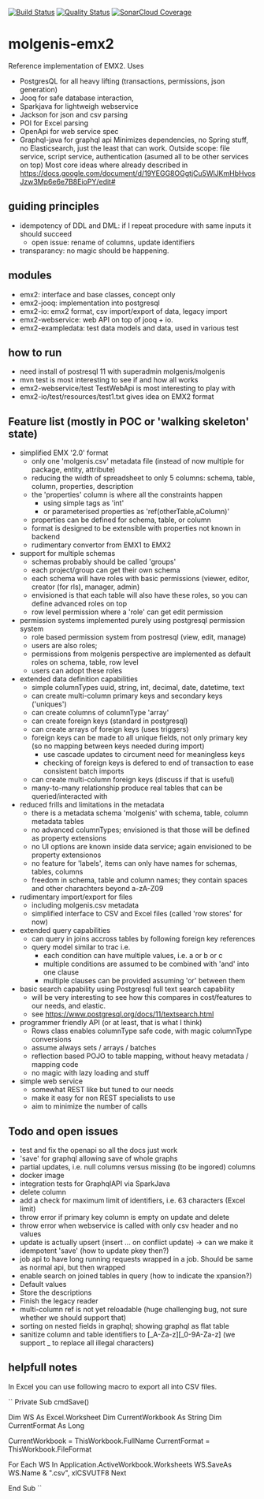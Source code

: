[![Build Status](https://travis-ci.org/mswertz/molgenis-emx2.svg?branch=master)](https://travis-ci.org/mswertz/molgenis-emx2)
[![Quality Status](https://sonarcloud.io/api/project_badges/measure?project=mswertz_molgenis-emx2&metric=alert_status)](https://sonarcloud.io/dashboard?id=mswertz_molgenis-emx2)
[![SonarCloud Coverage](https://sonarcloud.io/api/project_badges/measure?project=mswertz_molgenis-emx2&metric=coverage)](https://sonarcloud.io/component_measures/metric/coverage/list?id=mswertz_molgenis-emx2)

# molgenis-emx2
Reference implementation of EMX2. Uses
* PostgresQL for all heavy lifting (transactions, permissions, json generation)
* Jooq for safe database interaction, 
* Sparkjava for lightweigh webservice
* Jackson for json and csv parsing
* POI for Excel parsing
* OpenApi for web service spec
* Graphql-java for graphql api
Minimizes dependencies, no Spring stuff, no Elasticsearch, just the least that can work.
Outside scope: file service, script service, authentication (asumed all to be other services on top)
Most core ideas where already described in https://docs.google.com/document/d/19YEGG8OGgtjCu5WlJKmHbHvosJzw3Mp6e6e7B8EioPY/edit#

## guiding principles
* idempotency of DDL and DML: if I repeat procedure with same inputs it should succeed
    * open issue: rename of columns, update identifiers
* transparancy: no magic should be happening. 

## modules
*  emx2: interface and base classes, concept only
*  emx2-jooq: implementation into postgresql
*  emx2-io: emx2 format, csv import/export of data, legacy import
*  emx2-webservice: web API on top of jooq + io.
*  emx2-exampledata: test data models and data, used in various test

## how to run
*  need install of postresql 11 with superadmin molgenis/molgenis
*  mvn test is most interesting to see if and how all works
*  emx2-webservice/test TestWebApi is most interesting to play with
*  emx2-io/test/resources/test1.txt gives idea on EMX2 format

## Feature list (mostly in POC or 'walking skeleton' state)
*  simplified EMX '2.0' format 
    - only one 'molgenis.csv' metadata file (instead of now multiple for package, entity, attribute)
    - reducing the width of spreadsheet to only 5 columns: schema, table, column, properties, description
    - the 'properties' column is where all the constraints happen
        - using simple tags as 'int'
        - or parameterised properties as 'ref(otherTable,aColumn)'
    - properties can be defined for schema, table, or column
    - format is designed to be extensible with properties not known in backend
    - rudimentary convertor from EMX1 to EMX2
*  support for multiple schemas
    - schemas probably should be called 'groups'
    - each project/group can get their own schema 
    - each schema will have roles with basic permissions (viewer, editor, creator (for rls), manager, admin)
    - envisioned is that each table will also have these roles, so you can define advanced roles on top
    - row level permission where a 'role' can get edit permission
*  permission systems implemented purely using postgresql permission system
    - role based permission system from postresql (view, edit, manage)
    - users are also roles; 
    - permissions from molgenis perspective are implemented as default roles on schema, table, row level
    - users can adopt these roles
*  extended data definition capabilities
    - simple columnTypes uuid, string, int, decimal, date, datetime, text
    - can create multi-column primary keys and secondary keys ('uniques')
    - can create columns of columnType 'array'
    - can create foreign keys (standard in postgresql)
    - can create arrays of foreign keys (uses triggers)
    - foreign keys can be made to all unique fields, not only primary key (so no mapping between keys needed during import)
        - use cascade updates to circument need for meaningless keys
        - checking of foreign keys is defered to end of transaction to ease consistent batch imports
    - can create multi-column foreign keys (discuss if that is useful)
    - many-to-many relationship produce real tables that can be queried/interacted with
*  reduced frills and limitations in the metadata
    - there is a metadata schema 'molgenis' with schema, table, column metadata tables
    - no advanced columnTypes; envisioned is that those will be defined as property extensions
    - no UI options are known inside data service; again envisioned to be property extensionos
    - no feature for 'labels', items can only have names for schemas, tables, columns
    - freedom in schema, table and column names; they contain spaces and other charachters beyond a-zA-Z09
*  rudimentary import/export for files
    - including molgenis.csv metadata
    - simplified interface to CSV and Excel files (called 'row stores' for now)
*  extended query capabilities
    - can query in joins accross tables by following foreign key references
    - query model similar to trac i.e.
        - each condition can have multiple values, i.e. a or b or c
        - multiple conditions are assumed to be combined with 'and' into one clause
        - multiple clauses can be provided assuming 'or' between them
* basic search capability using Postgresql full text search capability
    - will be very interesting to see how this compares in cost/features to our needs, and elastic.
    - see https://www.postgresql.org/docs/11/textsearch.html
* programmer friendly API (or at least, that is what I think)
    - Rows class enables columnType safe code, with magic columnType conversions
    - assume always sets / arrays / batches
    - reflection based POJO to table mapping, without  heavy metadata / mapping code 
    - no magic with lazy loading and stuff
* simple web service
    - somewhat REST like but tuned to our needs
    - make it easy for non REST specialists to use
    - aim to minimize the number of calls

## Todo and open issues
*  test and fix the openapi so all the docs just work
*  'save' for graphql allowing save of whole graphs
*  partial updates, i.e. null columns versus missing (to be ingored) columns
*  docker image
*  integration tests for GraphqlAPI via SparkJava
*  delete column
*  add a check for maximum limit of identifiers, i.e. 63 characters (Excel limit)
*  throw error if primary key column is empty on update and delete
*  throw error when webservice is called with only csv header and no values
*  update is actually upsert (insert ... on conflict update) -> can we make it idempotent 'save' (how to update pkey then?)
*  job api to have long running requests wrapped in a job. Should be same as normal api, but then wrapped
*  enable search on joined tables in query (how to indicate the xpansion?)
*  Default values
*  Store the descriptions
*  Finish the legacy reader
*  multi-column ref is not yet reloadable (huge challenging bug, not sure whether we should support that)
*  sorting on nested fields in graphql; showing graphql as flat table
*  sanitize column and table identifiers to [_A-Za-z][_0-9A-Za-z] (we support _ to replace all illegal characters)

## helpfull notes

In Excel you can use following macro to export all into CSV files.

``
Private Sub cmdSave()

Dim WS As Excel.Worksheet
Dim CurrentWorkbook As String
Dim CurrentFormat As Long

CurrentWorkbook = ThisWorkbook.FullName
CurrentFormat = ThisWorkbook.FileFormat

For Each WS In Application.ActiveWorkbook.Worksheets
    WS.SaveAs WS.Name & ".csv", xlCSVUTF8
Next

End Sub
``



